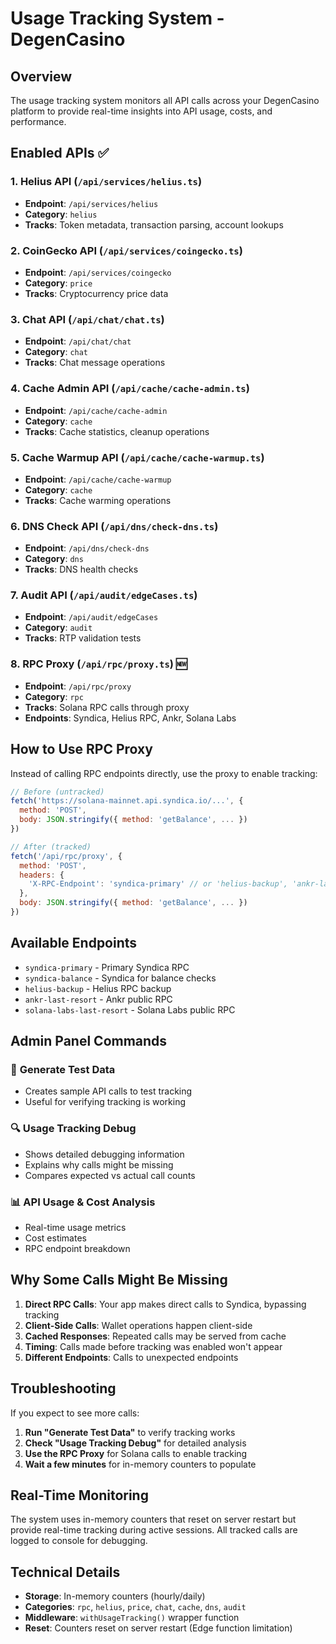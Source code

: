 # Usage Tracking System - DegenCasino

## Overview
The usage tracking system monitors all API calls across your DegenCasino platform to provide real-time insights into API usage, costs, and performance.

## Enabled APIs ✅

### 1. **Helius API** (`/api/services/helius.ts`)
- **Endpoint**: `/api/services/helius`
- **Category**: `helius`
- **Tracks**: Token metadata, transaction parsing, account lookups

### 2. **CoinGecko API** (`/api/services/coingecko.ts`)
- **Endpoint**: `/api/services/coingecko`
- **Category**: `price`
- **Tracks**: Cryptocurrency price data

### 3. **Chat API** (`/api/chat/chat.ts`)
- **Endpoint**: `/api/chat/chat`
- **Category**: `chat`
- **Tracks**: Chat message operations

### 4. **Cache Admin API** (`/api/cache/cache-admin.ts`)
- **Endpoint**: `/api/cache/cache-admin`
- **Category**: `cache`
- **Tracks**: Cache statistics, cleanup operations

### 5. **Cache Warmup API** (`/api/cache/cache-warmup.ts`)
- **Endpoint**: `/api/cache/cache-warmup`
- **Category**: `cache`
- **Tracks**: Cache warming operations

### 6. **DNS Check API** (`/api/dns/check-dns.ts`)
- **Endpoint**: `/api/dns/check-dns`
- **Category**: `dns`
- **Tracks**: DNS health checks

### 7. **Audit API** (`/api/audit/edgeCases.ts`)
- **Endpoint**: `/api/audit/edgeCases`
- **Category**: `audit`
- **Tracks**: RTP validation tests

### 8. **RPC Proxy** (`/api/rpc/proxy.ts`) 🆕
- **Endpoint**: `/api/rpc/proxy`
- **Category**: `rpc`
- **Tracks**: Solana RPC calls through proxy
- **Endpoints**: Syndica, Helius RPC, Ankr, Solana Labs

## How to Use RPC Proxy

Instead of calling RPC endpoints directly, use the proxy to enable tracking:

```javascript
// Before (untracked)
fetch('https://solana-mainnet.api.syndica.io/...', {
  method: 'POST',
  body: JSON.stringify({ method: 'getBalance', ... })
})

// After (tracked)
fetch('/api/rpc/proxy', {
  method: 'POST',
  headers: {
    'X-RPC-Endpoint': 'syndica-primary' // or 'helius-backup', 'ankr-last-resort'
  },
  body: JSON.stringify({ method: 'getBalance', ... })
})
```

## Available Endpoints
- `syndica-primary` - Primary Syndica RPC
- `syndica-balance` - Syndica for balance checks
- `helius-backup` - Helius RPC backup
- `ankr-last-resort` - Ankr public RPC
- `solana-labs-last-resort` - Solana Labs public RPC

## Admin Panel Commands

### 🧪 **Generate Test Data**
- Creates sample API calls to test tracking
- Useful for verifying tracking is working

### 🔍 **Usage Tracking Debug**
- Shows detailed debugging information
- Explains why calls might be missing
- Compares expected vs actual call counts

### 📊 **API Usage & Cost Analysis**
- Real-time usage metrics
- Cost estimates
- RPC endpoint breakdown

## Why Some Calls Might Be Missing

1. **Direct RPC Calls**: Your app makes direct calls to Syndica, bypassing tracking
2. **Client-Side Calls**: Wallet operations happen client-side
3. **Cached Responses**: Repeated calls may be served from cache
4. **Timing**: Calls made before tracking was enabled won't appear
5. **Different Endpoints**: Calls to unexpected endpoints

## Troubleshooting

If you expect to see more calls:

1. **Run "Generate Test Data"** to verify tracking works
2. **Check "Usage Tracking Debug"** for detailed analysis
3. **Use the RPC Proxy** for Solana calls to enable tracking
4. **Wait a few minutes** for in-memory counters to populate

## Real-Time Monitoring

The system uses in-memory counters that reset on server restart but provide real-time tracking during active sessions. All tracked calls are logged to console for debugging.

## Technical Details

- **Storage**: In-memory counters (hourly/daily)
- **Categories**: `rpc`, `helius`, `price`, `chat`, `cache`, `dns`, `audit`
- **Middleware**: `withUsageTracking()` wrapper function
- **Reset**: Counters reset on server restart (Edge function limitation)
